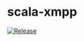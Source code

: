 # scala-xmpp

[![Release](https://img.shields.io/github/release/lolboxen/scala-xmpp.svg?label=JitPack%20Maven)](https://jitpack.io/#lolboxen/scala-xmpp/1.0.6)